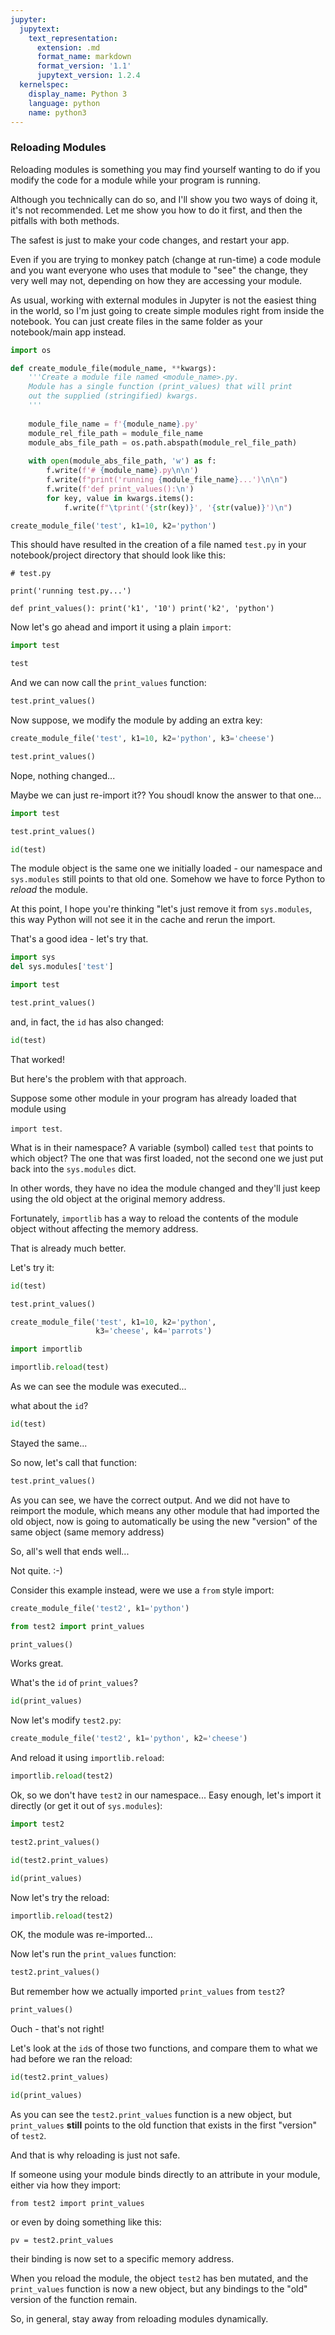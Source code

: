 ```yaml
---
jupyter:
  jupytext:
    text_representation:
      extension: .md
      format_name: markdown
      format_version: '1.1'
      jupytext_version: 1.2.4
  kernelspec:
    display_name: Python 3
    language: python
    name: python3
---
```


### Reloading Modules


Reloading modules is something you may find yourself wanting to do if you modify the code for a module while your program is running.


Although you technically can do so, and I'll show you two ways of doing it, it's not recommended. Let me show you how to do it first, and then the pitfalls with both methods.

The safest is just to make your code changes, and restart your app.

Even if you are trying to monkey patch (change at run-time) a code module and you want everyone who uses that module to "see" the change, they very well may not, depending on how they are accessing your module.


As usual, working with external modules in Jupyter is not the easiest thing in the world, so I'm just going to create simple modules right from inside the notebook. You can just create files in the same folder as your notebook/main app instead.

```python
import os

def create_module_file(module_name, **kwargs):
    '''Create a module file named <module_name>.py.
    Module has a single function (print_values) that will print
    out the supplied (stringified) kwargs.
    '''
    
    module_file_name = f'{module_name}.py'
    module_rel_file_path = module_file_name
    module_abs_file_path = os.path.abspath(module_rel_file_path)
    
    with open(module_abs_file_path, 'w') as f:
        f.write(f'# {module_name}.py\n\n')
        f.write(f"print('running {module_file_name}...')\n\n")
        f.write(f'def print_values():\n')
        for key, value in kwargs.items():
            f.write(f"\tprint('{str(key)}', '{str(value)}')\n")    
```

```python
create_module_file('test', k1=10, k2='python')
```

This should have resulted in the creation of a file named `test.py` in your notebook/project directory that should look like this:

`# test.py`

`print('running test.py...')`

``def print_values():
	print('k1', '10')
	print('k2', 'python')
``


Now let's go ahead and import it using a plain `import`:

```python
import test
```

```python
test
```

And we can now call the `print_values` function:

```python
test.print_values()
```

Now suppose, we modify the module by adding an extra key:

```python
create_module_file('test', k1=10, k2='python', k3='cheese')
```

```python
test.print_values()
```

Nope, nothing changed...


Maybe we can just re-import it?? You shoudl know the answer to that one...

```python
import test
```

```python
test.print_values()
```

```python
id(test)
```

The module object is the same one we initially loaded - our namespace and `sys.modules` still points to that old one. Somehow we have to force Python to *reload* the module.


At this point, I hope you're thinking "let's just remove it from `sys.modules`, this way Python will not see it in the cache and rerun the import.

That's a good idea - let's try that.

```python
import sys
del sys.modules['test']
```

```python
import test
```

```python
test.print_values()
```

and, in fact, the `id` has also changed:

```python
id(test)
```

That worked!


But here's the problem with that approach.

Suppose some other module in your program has already loaded that module using 

`import test`.

What is in their namespace? A variable (symbol) called `test` that points to which object? The one that was first loaded, not the second one we just put back into the `sys.modules` dict.

In other words, they have no idea the module changed and they'll just keep using the old object at the original memory address.


Fortunately, `importlib` has a way to reload the contents of the module object without affecting the memory address.

That is already much better.

Let's try it:

```python
id(test)
```

```python
test.print_values()
```

```python
create_module_file('test', k1=10, k2='python', 
                   k3='cheese', k4='parrots')
```

```python
import importlib

importlib.reload(test)
```

As we can see the module was executed...


what about the `id`?

```python
id(test)
```

Stayed the same...


So now, let's call that function:

```python
test.print_values()
```

As you can see, we have the correct output. And we did not have to reimport the module, which means any other module that had imported the old object, now is going to automatically be using the new "version" of the same object (same memory address)


So, all's well that ends well...

Not quite. :-)


Consider this example instead, were we use a `from` style import:

```python
create_module_file('test2', k1='python')
```

```python
from test2 import print_values
```

```python
print_values()
```

Works great.

What's the `id` of `print_values`?

```python
id(print_values)
```

Now let's modify `test2.py`:

```python
create_module_file('test2', k1='python', k2='cheese')
```

And reload it using `importlib.reload`:

```python
importlib.reload(test2)
```

Ok, so we don't have `test2` in our namespace... Easy enough, let's import it directly (or get it out of `sys.modules`):

```python
import test2
```

```python
test2.print_values()
```

```python
id(test2.print_values)
```

```python
id(print_values)
```

Now let's try the reload:

```python
importlib.reload(test2)
```

OK, the module was re-imported...


Now let's run the `print_values` function:

```python
test2.print_values()
```

But remember how we actually imported `print_values` from `test2`?

```python
print_values()
```

Ouch - that's not right!


Let's look at the `id`s of those two functions, and compare them to what we had before we ran the reload:

```python
id(test2.print_values)
```

```python
id(print_values)
```

As you can see the `test2.print_values` function is a new object, but `print_values` **still** points to the old function that exists in the first "version" of `test2`.


And that is why reloading is just not safe.

If someone using your module binds directly to an attribute in your module, either via how they import:

`from test2 import print_values`

or even by doing something like this:

`pv = test2.print_values`

their binding is now set to a specific memory address.

When you reload the module, the object `test2` has ben mutated, and the `print_values` function is now a new object, but any bindings to the "old" version of the function remain.


So, in general, stay away from reloading modules dynamically.
